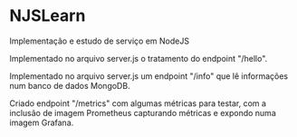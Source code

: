 # NJSLearn
Implementação e estudo de serviço em NodeJS

Implementado no arquivo server.js o tratamento do endpoint "/hello".

Implementado no arquivo server.js um endpoint "/info" que lê informações num banco de dados MongoDB.

Criado endpoint "/metrics" com algumas métricas para testar, com a inclusão de imagem Prometheus capturando métricas e expondo numa imagem Grafana.
